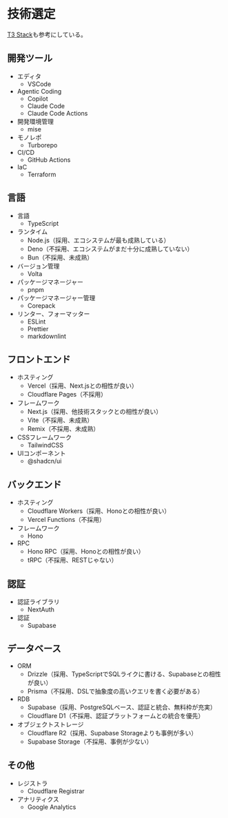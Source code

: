 # 技術選定

[T3 Stack](https://create.t3.gg/ja/introduction)も参考にしている。

## 開発ツール

- エディタ
  - VSCode
- Agentic Coding
  - Copilot
  - Claude Code
  - Claude Code Actions
- 開発環境管理
  - mise
- モノレポ
  - Turborepo
- CI/CD
  - GitHub Actions
- IaC
  - Terraform

## 言語

- 言語
  - TypeScript
- ランタイム
  - Node.js（採用、エコシステムが最も成熟している）
  - Deno（不採用、エコシステムがまだ十分に成熟していない）
  - Bun（不採用、未成熟）
- バージョン管理
  - Volta
- パッケージマネージャー
  - pnpm
- パッケージマネージャー管理
  - Corepack
- リンター、フォーマッター
  - ESLint
  - Prettier
  - markdownlint

## フロントエンド

- ホスティング
  - Vercel（採用、Next.jsとの相性が良い）
  - Cloudflare Pages（不採用）
- フレームワーク
  - Next.js（採用、他技術スタックとの相性が良い）
  - Vite（不採用、未成熟）
  - Remix（不採用、未成熟）
- CSSフレームワーク
  - TailwindCSS
- UIコンポーネント
  - @shadcn/ui

## バックエンド

- ホスティング
  - Cloudflare Workers（採用、Honoとの相性が良い）
  - Vercel Functions（不採用）
- フレームワーク
  - Hono
- RPC
  - Hono RPC（採用、Honoとの相性が良い）
  - tRPC（不採用、RESTじゃない）

## 認証

- 認証ライブラリ
  - NextAuth
- 認証
  - Supabase

## データベース

- ORM
  - Drizzle（採用、TypeScriptでSQLライクに書ける、Supabaseとの相性が良い）
  - Prisma（不採用、DSLで抽象度の高いクエリを書く必要がある）
- RDB
  - Supabase（採用、PostgreSQLベース、認証と統合、無料枠が充実）
  - Cloudflare D1（不採用、認証プラットフォームとの統合を優先）
- オブジェクトストレージ
  - Cloudflare R2（採用、Supabase Storageよりも事例が多い）
  - Supabase Storage（不採用、事例が少ない）

## その他

- レジストラ
  - Cloudflare Registrar
- アナリティクス
  - Google Analytics
